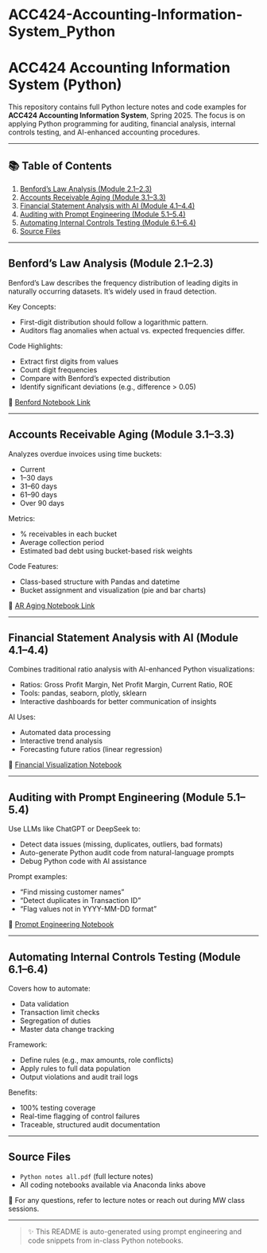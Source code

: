 # ACC424-Accounting-Information-System_Python

# ACC424 Accounting Information System (Python)

This repository contains full Python lecture notes and code examples for **ACC424 Accounting Information System**, Spring 2025. The focus is on applying Python programming for auditing, financial analysis, internal controls testing, and AI-enhanced accounting procedures.

---

## 📚 Table of Contents
1. [Benford’s Law Analysis (Module 2.1–2.3)](#benfords-law-analysis-module-21–23)
2. [Accounts Receivable Aging (Module 3.1–3.3)](#accounts-receivable-aging-module-31–33)
3. [Financial Statement Analysis with AI (Module 4.1–4.4)](#financial-statement-analysis-with-ai-module-41–44)
4. [Auditing with Prompt Engineering (Module 5.1–5.4)](#auditing-with-prompt-engineering-module-51–54)
5. [Automating Internal Controls Testing (Module 6.1–6.4)](#automating-internal-controls-testing-module-61–64)
6. [Source Files](#source-files)

---

## Benford’s Law Analysis (Module 2.1–2.3)
Benford’s Law describes the frequency distribution of leading digits in naturally occurring datasets. It’s widely used in fraud detection.

Key Concepts:
- First-digit distribution should follow a logarithmic pattern.
- Auditors flag anomalies when actual vs. expected frequencies differ.

Code Highlights:
- Extract first digits from values
- Count digit frequencies
- Compare with Benford’s expected distribution
- Identify significant deviations (e.g., difference > 0.05)

🔗 [Benford Notebook Link](https://anaconda.cloud/share/notebooks/ed1b63e8-c936-4fa7-b83a-a08400b2f986/overview)

---

## Accounts Receivable Aging (Module 3.1–3.3)
Analyzes overdue invoices using time buckets:
- Current
- 1–30 days
- 31–60 days
- 61–90 days
- Over 90 days

Metrics:
- % receivables in each bucket
- Average collection period
- Estimated bad debt using bucket-based risk weights

Code Features:
- Class-based structure with Pandas and datetime
- Bucket assignment and visualization (pie and bar charts)

🔗 [AR Aging Notebook Link](https://anaconda.cloud/share/notebooks/e73bd848-9f05-4f59-98f1-eee23297ea5f/overview)

---

## Financial Statement Analysis with AI (Module 4.1–4.4)
Combines traditional ratio analysis with AI-enhanced Python visualizations:
- Ratios: Gross Profit Margin, Net Profit Margin, Current Ratio, ROE
- Tools: pandas, seaborn, plotly, sklearn
- Interactive dashboards for better communication of insights

AI Uses:
- Automated data processing
- Interactive trend analysis
- Forecasting future ratios (linear regression)

🔗 [Financial Visualization Notebook](https://anaconda.cloud/share/notebooks/05f70fbd-ef5c-4aee-80bb-fde64484c485/overview)

---

## Auditing with Prompt Engineering (Module 5.1–5.4)
Use LLMs like ChatGPT or DeepSeek to:
- Detect data issues (missing, duplicates, outliers, bad formats)
- Auto-generate Python audit code from natural-language prompts
- Debug Python code with AI assistance

Prompt examples:
- “Find missing customer names”
- “Detect duplicates in Transaction ID”
- “Flag values not in YYYY-MM-DD format”

🔗 [Prompt Engineering Notebook](https://anaconda.cloud/share/notebooks/bfbbbb2d-00f9-45c7-825c-fcaf1357f0ad/overview)

---

## Automating Internal Controls Testing (Module 6.1–6.4)
Covers how to automate:
- Data validation
- Transaction limit checks
- Segregation of duties
- Master data change tracking

Framework:
- Define rules (e.g., max amounts, role conflicts)
- Apply rules to full data population
- Output violations and audit trail logs

Benefits:
- 100% testing coverage
- Real-time flagging of control failures
- Traceable, structured audit documentation

---

## Source Files
- `Python notes all.pdf` (full lecture notes)
- All coding notebooks available via Anaconda links above

🧠 For any questions, refer to lecture notes or reach out during MW class sessions.

---

> ✨ This README is auto-generated using prompt engineering and code snippets from in-class Python notebooks.



